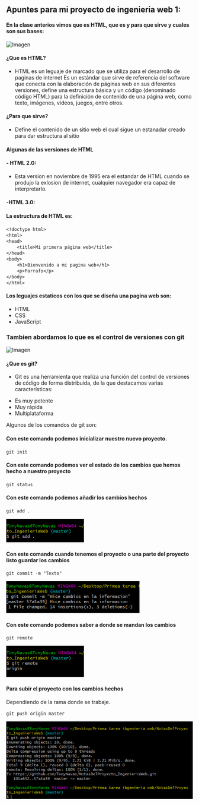 ## **Apuntes para mi proyecto de ingenieria web 1:**

#### En la clase anterios vimos que es HTML, que es y para que sirve y cuales son sus bases:

![Imagen](https://s3-us-west-2.amazonaws.com/devcodepro/media/blog/que-es-html.jpg)

#### **¿Que es HTML?**
* HTML es un leguaje de marcado que se utiliza para el desarrollo de paginas de internet Es un estándar que sirve de referencia del software que conecta con la elaboración de páginas web en sus diferentes versiones, define una estructura básica y un código (denominado código HTML) para la definición de contenido de una página web, como texto, imágenes, videos, juegos, entre otros.


#### **¿Para que sirve?**
*  Define el contenido de un sitio web el cual sigue un estanadar creado para dar estructura al sitio 

#### **Algunas de las versiones de HTML**

#### **- HTML 2.0:**
* Esta version en noviembre de 1995 era el estandar de HTML cuando se produjo la exlosion de internet, cualquier navegador era capaz de interpretarlo.
#### **-HTML 3.0:**

#### **La estructura de HTML es:**
```
<!doctype html>
<html>
<head>
    <title>Mi primera página web</title>
</head>
<body>
    <h1>Bienvenido a mi pagina web</h1>
    <p>Parrafo</p>
</body>
</html>
```
#### **Los leguajes estaticos con los que se diseña una pagina web son:**
* HTML
* CSS
* JavaScript

### Tambien abordamos lo que es el control de versiones con **git**

![Imagen](https://res.cloudinary.com/practicaldev/image/fetch/s--bjpVKHPe--/c_imagga_scale,f_auto,fl_progressive,h_420,q_auto,w_1000/https://dev-to-uploads.s3.amazonaws.com/i/8ogqpfkvqqpyfbs3w6p7.png)

#### **¿Que es git?**
 - Git es una herramienta que realiza una función del control de versiones de código de forma distribuida, de la que destacamos varias características:

* Es muy potente
* Muy rápida
* Multiplataforma

Algunos de los comandos de git son:

#### **Con este comando podemos inicializar nuestro nuevo proyecto.**
```
git init
```
#### **Con este comando podemos ver el estado de los cambios que hemos hecho a nuestro proyecto**
```
git status
```
#### **Con este comando podemos añadir los cambios hechos**
```
git add .
```
![imagen](Imagenes\asdfg3.png)
#### **Con este comando cuando tenemos el proyecto o una parte del proyecto listo guardar los cambios**
```
git commit -m "Texto"
```
![imagen](Imagenes\asdfg2.png)
#### Con este comando podemos saber a donde se mandan los cambios 
```
git remote
```
![imagen](Imagenes\asdfg1.png)
#### **Para subir el proyecto con los cambios hechos** 
Dependiendo de la rama donde se trabaje.
```
git push origin master
```
![imagen](Imagenes\qwerty.png)





